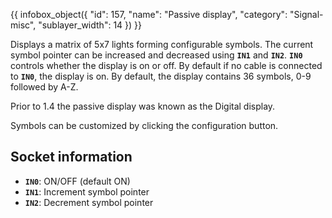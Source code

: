{{ infobox_object({
	"id": 157,
	"name": "Passive display",
	"category": "Signal-misc",
	"sublayer_width": 14
}) }}

Displays a matrix of 5x7 lights forming configurable symbols. The current symbol pointer can be increased and decreased using **`IN1`** and **`IN2`**. **`IN0`** controls whether the display is on or off. By default if no cable is connected to **`IN0`**, the display is on. By default, the display contains 36 symbols, 0-9 followed by A-Z.

Prior to 1.4 the passive display was known as the Digital display.

Symbols can be customized by clicking the configuration button.

## Socket information
- **`IN0`**: ON/OFF (default ON)
- **`IN1`**: Increment symbol pointer
- **`IN2`**: Decrement symbol pointer
